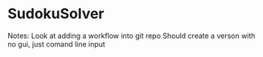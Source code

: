 # SudokuSolver
Notes:
  Look at adding a workflow into git repo
  Should create a verson with no gui, just comand line input
